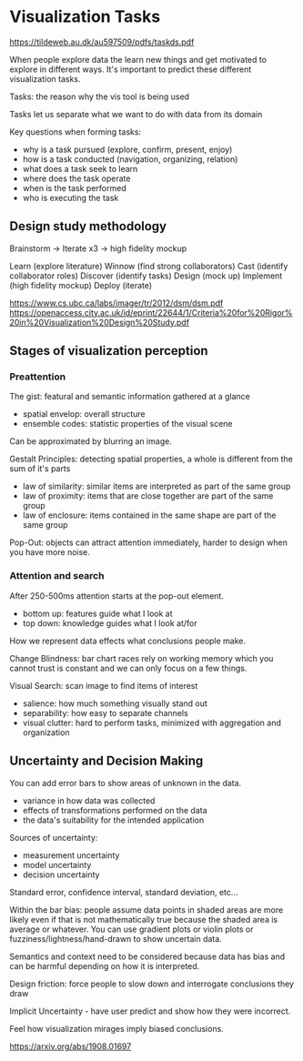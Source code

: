 # Visualization Tasks

https://tildeweb.au.dk/au597509/pdfs/taskds.pdf

When people explore data the learn new things and get motivated to explore in
different ways. It's important to predict these different visualization tasks.

Tasks: the reason why the vis tool is being used

Tasks let us separate what we want to do with data from its domain

Key questions when forming tasks:

- why is a task pursued (explore, confirm, present, enjoy)
- how is a task conducted (navigation, organizing, relation)
- what does a task seek to learn
- where does the task operate
- when is the task performed
- who is executing the task

## Design study methodology

Brainstorm -> Iterate x3 -> high fidelity mockup

Learn (explore literature)
Winnow (find strong collaborators)
Cast (identify collaborator roles)
Discover (identify tasks)
Design (mock up)
Implement (high fidelity mockup)
Deploy (iterate)

https://www.cs.ubc.ca/labs/imager/tr/2012/dsm/dsm.pdf
https://openaccess.city.ac.uk/id/eprint/22644/1/Criteria%20for%20Rigor%20in%20Visualization%20Design%20Study.pdf

## Stages of visualization perception

### Preattention

The gist: featural and semantic information gathered at a glance

- spatial envelop: overall structure
- ensemble codes: statistic properties of the visual scene

Can be approximated by blurring an image.

Gestalt Principles: detecting spatial properties, a whole is different from the
sum of it's parts

- law of similarity: similar items are interpreted as part of the same group
- law of proximity: items that are close together are part of the same group
- law of enclosure: items contained in the same shape are part of the same group

Pop-Out: objects can attract attention immediately, harder to design when you
have more noise.

### Attention and search

After 250-500ms attention starts at the pop-out element.

- bottom up: features guide what I look at
- top down: knowledge guides what I look at/for

How we represent data effects what conclusions people make.

Change Blindness: bar chart races rely on working memory which you cannot trust
is constant and we can only focus on a few things.

Visual Search: scan image to find items of interest

- salience: how much something visually stand out
- separability: how easy to separate channels
- visual clutter: hard to perform tasks, minimized with aggregation and
  organization

## Uncertainty and Decision Making

You can add error bars to show areas of unknown in the data.

- variance in how data was collected
- effects of transformations performed on the data
- the data's suitability for the intended application

Sources of uncertainty:

- measurement uncertainty
- model uncertainty
- decision uncertainty

Standard error, confidence interval, standard deviation, etc...

Within the bar bias: people assume data points in shaded areas are more likely
even if that is not mathematically true because the shaded area is average or
whatever. You can use gradient plots or violin plots or fuzziness/lightness/hand-drawn
to show uncertain data.

Semantics and context need to be considered because data has bias and can be
harmful depending on how it is interpreted.

Design friction: force people to slow down and interrogate conclusions they draw

Implicit Uncertainty - have user predict and show how they were incorrect.

Feel how visualization mirages imply biased conclusions.

https://arxiv.org/abs/1908.01697

